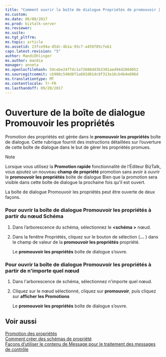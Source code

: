 ```yaml
---
title: "Comment ouvrir la boîte de dialogue Propriétés de promouvoir | Documents Microsoft"
ms.custom: 
ms.date: 06/08/2017
ms.prod: biztalk-server
ms.reviewer: 
ms.suite: 
ms.tgt_pltfrm: 
ms.topic: article
ms.assetid: 23fce94a-d5dc-4b1a-93c7-a459785cfeb1
caps.latest.revision: "5"
author: MandiOhlinger
ms.author: mandia
manager: anneta
ms.openlocfilehash: 59cebe24ffdc1a72608dd3b3301aed94d2804052
ms.sourcegitcommit: cb908c540d8f1a692d01dc8f313e16cb4b4e696d
ms.translationtype: MT
ms.contentlocale: fr-FR
ms.lasthandoff: 09/20/2017
---
```

# <a name="how-to-open-the-promote-properties-dialog-box"></a>Ouverture de la boîte de dialogue Promouvoir les propriétés
Promotion des propriétés est gérée dans le **promouvoir les propriétés** boîte de dialogue. Cette rubrique fournit des instructions détaillées sur l’ouverture de cette boîte de dialogue dans le but de gérer les propriétés promues.  
  
> [!NOTE]
>  Lorsque vous utilisez la **Promotion rapide** fonctionnalité de l’Éditeur BizTalk, vous ajoutez un nouveau **champ de propriété** promotion sans avoir à ouvrir le **promouvoir les propriétés** boîte de dialogue Bien que la promotion sera visible dans cette boîte de dialogue la prochaine fois qu’il est ouvert.  
  
 La boîte de dialogue Promouvoir les propriétés peut être ouverte de deux façons.  
  
### <a name="to-open-the-promote-properties-dialog-box-from-the-schema-node"></a>Pour ouvrir la boîte de dialogue Promouvoir les propriétés à partir du nœud Schéma  
  
1.  Dans l’arborescence du schéma, sélectionnez le  **\<schéma >** nœud.  
  
2.  Dans la fenêtre Propriétés, cliquez sur le bouton de sélection (**...** ) dans le champ de valeur de la **promouvoir les propriétés** propriété.  
  
     Le **promouvoir les propriétés** boîte de dialogue s’ouvre.  
  
### <a name="to-open-the-promote-properties-dialog-box-from-any-node"></a>Pour ouvrir la boîte de dialogue Promouvoir les propriétés à partir de n'importe quel nœud  
  
1.  Dans l'arborescence de schéma, sélectionnez n’importe quel nœud.  
  
2.  Cliquez sur le nœud sélectionné, cliquez sur **promouvoir**, puis cliquez sur **afficher les Promotions**  
  
     Le **promouvoir les propriétés** boîte de dialogue s’ouvre.  
  
## <a name="see-also"></a>Voir aussi  
 [Promotion des propriétés](../core/promoting-properties.md)   
 [Comment créer des schémas de propriété](../core/how-to-create-property-schemas.md)   
 [Façons d’utiliser le contenu de Message pour le traitement des messages de contrôle](../core/ways-to-use-message-content-to-control-message-processing.md)